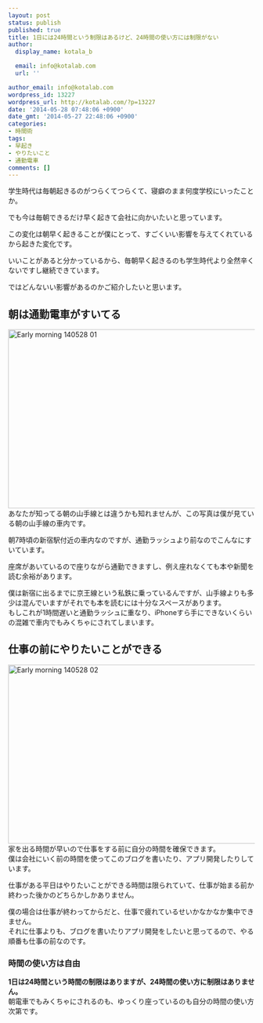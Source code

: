 ```yaml
---
layout: post
status: publish
published: true
title: 1日には24時間という制限はあるけど、24時間の使い方には制限がない
author:
  display_name: kotala_b

  email: info@kotalab.com
  url: ''

author_email: info@kotalab.com
wordpress_id: 13227
wordpress_url: http://kotalab.com/?p=13227
date: '2014-05-28 07:48:06 +0900'
date_gmt: '2014-05-27 22:48:06 +0900'
categories:
- 時間術
tags:
- 早起き
- やりたいこと
- 通勤電車
comments: []
---
```

<p>学生時代は毎朝起きるのがつらくてつらくて、寝癖のまま何度学校にいったことか。</p>
<p>でも今は毎朝できるだけ早く起きて会社に向かいたいと思っています。</p>
<p>この変化は朝早く起きることが僕にとって、すごくいい影響を与えてくれているから起きた変化です。</p>
<p>いいことがあると分かっているから、毎朝早く起きるのも学生時代より全然辛くないですし継続できています。</p>
<p>ではどんないい影響があるのかご紹介したいと思います。<br />
<!--more--></p>
<h2>朝は通勤電車がすいてる</h2>
<p><img src="http://kotalab.com/wp-content/uploads/early-morning_140528_01.jpg" alt="Early morning 140528 01" title="early-morning_140528_01.JPG" border="0" width="548" height="365" /><br />
あなたが知ってる朝の山手線とは違うかも知れませんが、この写真は僕が見ている朝の山手線の車内です。</p>
<p>朝7時頃の新宿駅付近の車内なのですが、通勤ラッシュより前なのでこんなにすいています。</p>
<p>座席があいているので<span class="b">座りながら通勤できますし、例え座れなくても本や新聞を読む余裕があります</span>。</p>
<p>僕は新宿に出るまでに京王線という私鉄に乗っているんですが、山手線よりも多少は混んでいますがそれでも本を読むには十分なスペースがあります。<br />
もしこれが1時間遅いと通勤ラッシュに重なり、iPhoneすら手にできないくらいの混雑で車内でもみくちゃにされてしまいます。</p>
<h2>仕事の前にやりたいことができる</h2>
<p><img src="http://kotalab.com/wp-content/uploads/early-morning_140528_02.jpg" alt="Early morning 140528 02" title="early-morning_140528_02.JPG" border="0" width="548" height="365" /><br />
家を出る時間が早いので仕事をする前に自分の時間を確保できます。<br />
僕は会社にいく前の時間を使ってこのブログを書いたり、アプリ開発したりしています。</p>
<p>仕事がある平日はやりたいことができる時間は限られていて、仕事が始まる前か終わった後かのどちらかしかありません。</p>
<p>僕の場合は仕事が終わってからだと、仕事で疲れているせいかなかなか集中できません。<br />
それに<span class="b">仕事よりも、ブログを書いたりアプリ開発をしたい</span>と思ってるので、やる順番も仕事の前なのです。</p>
<h3>時間の使い方は自由</h3>
<p><strong>1日は24時間という時間の制限はありますが、24時間の使い方に制限はありません。</strong><br />
朝電車でもみくちゃにされるのも、ゆっくり座っているのも自分の時間の使い方次第です。</p>
